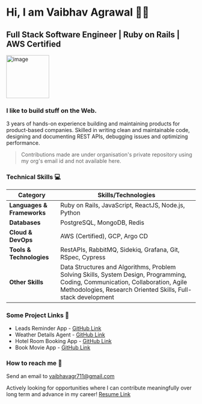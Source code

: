 # Hi, I am Vaibhav Agrawal 🙋‍♂️

## Full Stack Software Engineer | Ruby on Rails | AWS Certified
<img width="114" alt="image" src="https://github.com/user-attachments/assets/e64dcd03-00c0-4b2f-acd1-2519091914a3" />

### I like to build stuff on the Web.

3 years of hands-on experience building and maintaining products for product-based companies. Skilled in writing clean and maintainable code, designing and documenting REST APIs, debugging issues and optimizing performance. 
>Contributions made are under organisation's private repository using my org's email id and not available here.


### Technical Skills 💻

| Category             | Skills/Technologies                                    |
|----------------------|-------------------------------------------------------|
| **Languages & Frameworks** | Ruby on Rails, JavaScript, ReactJS, Node.js, Python |
| **Databases** | PostgreSQL, MongoDB, Redis                             |
| **Cloud & DevOps** | AWS (Certified), GCP, Argo CD                           |
| **Tools & Technologies** | RestAPIs, RabbitMQ, Sidekiq, Grafana, Git, RSpec, Cypress |
| **Other Skills** | Data Structures and Algorithms, Problem Solving Skills, System Design, Programming, Coding, Communication, Collaboration, Agile Methodologies, Research Oriented Skills, Full-stack development |


### Some Project Links 🚜
* Leads Reminder App - [GitHub Link](https://github.com/vaibhav-agr/lead-reminder)
* Weather Details Agent - [GitHub Link](https://github.com/vaibhav-if/weather-details-agent)
* Hotel Room Booking App - [GitHub Link](https://github.com/vaibhav-if/book-movie-app)
* Book Movie App - [GitHub Link](https://github.com/vaibhav-if/book-movie-app)


### How to reach me 📨
Send an email to [vaibhavagr711@gmail.com](mailto:vaibhavagr711@gmail.com)

Actively looking for opportunities where I can contribute meaningfully over long term and advance in my career! [Resume Link](https://drive.google.com/file/d/1HhD9TOTOnbsa2alqJTcluIhmJ8kXQ2e-/view?usp=sharing)
